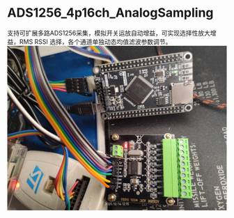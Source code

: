 # ADS1256_4p16ch_AnalogSampling
支持可扩展多路ADS1256采集，模拟开关运放自动增益，可实现选择性放大增益，RMS RSSI 选择，各个通道单独动态均值滤波参数调节。
![1](https://github.com/kmakise/ADS1256_4p16ch_AnalogSampling/blob/main/image/1.jpg)
